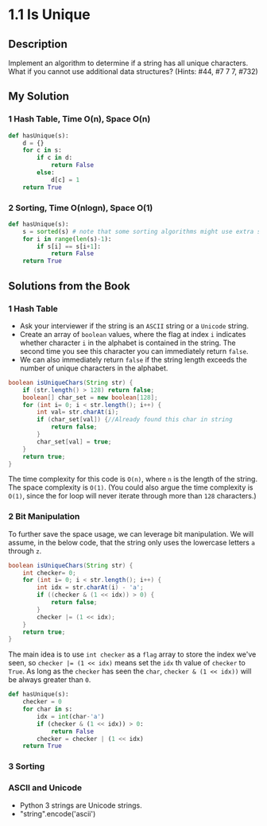 # 1.1 Is Unique

## Description

Implement an algorithm to determine if a string has all unique characters. What if you
cannot use additional data structures? (Hints: #44, #7 7 7, #732)



## My Solution

###  1 Hash Table, Time O(n), Space O(n)

````python
def hasUnique(s):
    d = {}
    for c in s:
        if c in d:
            return False
        else:
            d[c] = 1
    return True
````



### 2 Sorting, Time O(nlogn), Space O(1)

````python
def hasUnique(s):
    s = sorted(s) # note that some sorting algorithms might use extra space
    for i in range(len(s)-1):
        if s[i] == s[i+1]:
            return False
    return True
````



## Solutions from the Book

### 1 Hash Table

- Ask your interviewer if the string is an `ASCII` string or a `Unicode` string.
- Create an array of `boolean` values, where the flag at index `i` indicates whether character `i` in the alphabet is contained in the string. The second time you see this character you can  immediately return `false`.
- We can also immediately return `false` if the string length exceeds the number of unique characters in the alphabet.

````java
boolean isUniqueChars(String str) {
    if (str.length() > 128) return false;
    boolean[] char_set = new boolean[128];
    for (int i= 0; i < str.length(); i++) {
        int val= str.charAt(i);
        if (char_set[val]) {//Already found this char in string
            return false;
        }
        char_set[val] = true;
    }
    return true;
}
````

The time complexity for this code is `O(n)`, where `n` is the length of the string. The space complexity is `O(1)`. (You could also argue the time complexity is `O(1)`, since the for loop will never iterate through more than `128` characters.)



### 2 Bit Manipulation

To further save the space usage, we can leverage bit manipulation. We will assume, in the below code, that the string only uses the lowercase letters `a` through `z`.

````java
boolean isUniqueChars(String str) {
    int checker= 0;
    for (int i= 0; i < str.length(); i++) {
	    int idx = str.charAt(i) - 'a';
    	if ((checker & (1 << idx)) > 0) {
    		return false;
    	}
    	checker |= (1 << idx);
    }
    return true;
}
````

The main idea is to use `int checker` as a `flag` array to store the index we've seen, so `checker |= (1 << idx)` means set the `idx` th value of `checker` to `True`. As long as the `checker` has seen the `char`, `checker & (1 << idx))` will be always greater than `0`.



````python
def hasUnique(s):
	checker = 0
    for char in s:
        idx = int(char-'a')
        if (checker & (1 << idx)) > 0:
            return False
       	checker = checker | (1 << idx)
    return True
````



### 3 Sorting



### ASCII and Unicode

- Python 3 strings are Unicode strings. 
- "string".encode('ascii')